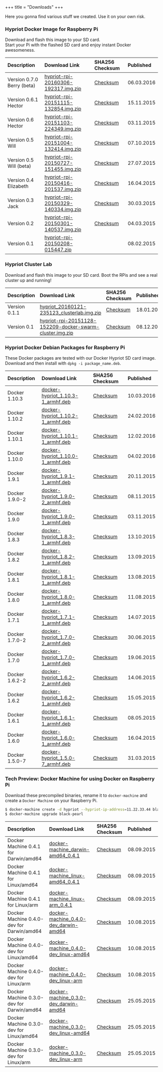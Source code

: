 +++
title = "Downloads"
+++

Here you gonna find various stuff we created. Use it on your own risk.


### Hypriot Docker Image for Raspberry Pi
Download and flash this image to your SD card.  
Start your Pi with the flashed SD card and enjoy instant Docker awesomeness.

| Description            | Download Link                                                                                        | SHA256 Checksum                                                                  | Published  |
| :--------------------- | :----------------------------------------------------------------------------------------------------| :--------------------------------------------------------------------------------| :----------|
| Version 0.7.0 Berry (beta) | [hypriot-rpi-20160306-192317.img.zip](https://downloads.hypriot.com/hypriot-rpi-20160306-192317.img.zip) | [Checksum](https://downloads.hypriot.com/hypriot-rpi-20160306-192317.img.zip.sha256) | 06.03.2016 |
| Version 0.6.1 Hector     | [hypriot-rpi-20151115-132854.img.zip](https://downloads.hypriot.com/hypriot-rpi-20151115-132854.img.zip) | [Checksum](https://downloads.hypriot.com/hypriot-rpi-20151115-132854.img.zip.sha256) | 15.11.2015 |
| Version 0.6 Hector     | [hypriot-rpi-20151103-224349.img.zip](https://downloads.hypriot.com/hypriot-rpi-20151103-224349.img.zip) | [Checksum](https://downloads.hypriot.com/hypriot-rpi-20151103-224349.img.zip.sha256) | 03.11.2015 |
| Version 0.5 Will       | [hypriot-rpi-20151004-132414.img.zip](https://downloads.hypriot.com/hypriot-rpi-20151004-132414.img.zip) | [Checksum](https://downloads.hypriot.com/hypriot-rpi-20151004-132414.img.zip.sha256) | 07.10.2015 |
| Version 0.5 Will (beta)| [hypriot-rpi-20150727-151455.img.zip](https://downloads.hypriot.com/hypriot-rpi-20150727-151455.img.zip) | [Checksum](https://downloads.hypriot.com/hypriot-rpi-20150727-151455.img.zip.sha256) | 27.07.2015 |
| Version 0.4 Elizabeth  | [hypriot-rpi-20150416-201537.img.zip](https://downloads.hypriot.com/hypriot-rpi-20150416-201537.img.zip) | [Checksum](https://downloads.hypriot.com/hypriot-rpi-20150416-201537.img.zip.sha256) | 16.04.2015 |
| Version 0.3 Jack       | [hypriot-rpi-20150329-140334.img.zip](https://downloads.hypriot.com/hypriot-rpi-20150329-140334.img.zip) | [Checksum](https://downloads.hypriot.com/hypriot-rpi-20150329-140334.img.zip.sha256) | 30.03.2015 |
| Version 0.2            | [hypriot-rpi-20150301-140537.img.zip](https://downloads.hypriot.com/hypriot-rpi-20150301-140537.img.zip) | [Checksum](https://downloads.hypriot.com/hypriot-rpi-20150301-140537.img.zip.sha256) | 04.03.2015 |
| Version 0.1            | [hypriot-rpi-20150208-015447.zip](https://downloads.hypriot.com/hypriot-rpi-20150208-015447.zip)         |                                                                                  | 08.02.2015 |


### Hypriot Cluster Lab
Download and flash this image to your SD card. Boot the RPis and see a real cluster up and running!  

| Description                                                                                                                            | Download Link                                                                                                                                     | SHA256 Checksum                                                                                         | Published  |
|:-------------------------------------------------------------------------------------------------------------------------------------- |:--------------------------------------------------------------------------------------------------------------------------------------------------|:--------------------------------------------------------------------------------------------------------|:------------|
| Version 0.1.1  | [hypriot_20160121-235123_clusterlab.img.zip](https://downloads.hypriot.com/hypriot_20160121-235123_clusterlab.img.zip) | [Checksum](https://downloads.hypriot.com/hypriot_20160121-235123_clusterlab.img.zip.sha256) | 18.01.2016 |
| Version 0.1 | [hypriot-rpi-20151128-152209-docker-swarm-cluster.img.zip](https://downloads.hypriot.com/hypriot-rpi-20151128-152209-docker-swarm-cluster.img.zip) | [Checksum](https://downloads.hypriot.com/hypriot-rpi-20151128-152209-docker-swarm-cluster.img.zip.sha25) | 08.12.2015 |


### Hypriot Docker Debian Packages for Raspberry Pi
These Docker packages are tested with our Docker Hypriot SD card image.  
Download and then install with `dpkg -i package_name.deb`.

| Description        | Download Link                                                                                                | SHA256 Checksum                                                                      | Published  |
| :----------------- | :------------------------------------------------------------------------------------------------------------| :------------------------------------------------------------------------------------| :----------|
| Docker 1.10.3 | [docker-hypriot_1.10.3-1_armhf.deb](https://downloads.hypriot.com/docker-hypriot_1.10.3-1_armhf.deb)       | [Checksum](https://downloads.hypriot.com/docker-hypriot_1.10.3-1_armhf.deb.sha256)    | 10.03.2016 |
| Docker 1.10.2 | [docker-hypriot_1.10.2-1_armhf.deb](https://downloads.hypriot.com/docker-hypriot_1.10.2-1_armhf.deb)       | [Checksum](https://downloads.hypriot.com/docker-hypriot_1.10.2-1_armhf.deb.sha256)    | 24.02.2016 |
| Docker 1.10.1 | [docker-hypriot_1.10.1-1_armhf.deb](https://downloads.hypriot.com/docker-hypriot_1.10.1-1_armhf.deb)       | [Checksum](https://downloads.hypriot.com/docker-hypriot_1.10.1-1_armhf.deb.sha256)    | 12.02.2016 |
| Docker 1.10.0 | [docker-hypriot_1.10.0-1_armhf.deb](https://downloads.hypriot.com/docker-hypriot_1.10.0-1_armhf.deb)       | [Checksum](https://downloads.hypriot.com/docker-hypriot_1.10.0-1_armhf.deb.sha256)    | 04.02.2016 |
| Docker 1.9.1 | [docker-hypriot_1.9.1-1_armhf.deb](https://downloads.hypriot.com/docker-hypriot_1.9.1-1_armhf.deb)       | [Checksum](https://downloads.hypriot.com/docker-hypriot_1.9.1-1_armhf.deb.sha256)    | 20.11.2015 |
| Docker 1.9.0-2 | [docker-hypriot_1.9.0-2_armhf.deb](https://downloads.hypriot.com/docker-hypriot_1.9.0-2_armhf.deb)               | [Checksum](https://downloads.hypriot.com/docker-hypriot_1.9.0-2_armhf.deb.sha256)        | 08.11.2015 |
| Docker 1.9.0 | [docker-hypriot_1.9.0-1_armhf.deb](https://downloads.hypriot.com/docker-hypriot_1.9.0-1_armhf.deb)               | [Checksum](https://downloads.hypriot.com/docker-hypriot_1.9.0-1_armhf.deb.sha256)        | 03.11.2015 |
| Docker 1.8.3 | [docker-hypriot_1.8.3-1_armhf.deb](https://downloads.hypriot.com/docker-hypriot_1.8.3-1_armhf.deb)       | [Checksum](https://downloads.hypriot.com/docker-hypriot_1.8.3-1_armhf.deb.sha256)    | 13.10.2015 |
| Docker 1.8.2 | [docker-hypriot_1.8.2-1_armhf.deb](https://downloads.hypriot.com/docker-hypriot_1.8.2-1_armhf.deb)       | [Checksum](https://downloads.hypriot.com/docker-hypriot_1.8.2-1_armhf.deb.sha256)    | 13.09.2015 |
| Docker 1.8.1 | [docker-hypriot_1.8.1-1_armhf.deb](https://downloads.hypriot.com/docker-hypriot_1.8.1-1_armhf.deb)       | [Checksum](https://downloads.hypriot.com/docker-hypriot_1.8.1-1_armhf.deb.sha256)    | 13.08.2015 |
| Docker 1.8.0 | [docker-hypriot_1.8.0-1_armhf.deb](https://downloads.hypriot.com/docker-hypriot_1.8.0-1_armhf.deb)       | [Checksum](https://downloads.hypriot.com/docker-hypriot_1.8.0-1_armhf.deb.sha256)    | 11.08.2015 |
| Docker 1.7.1   | [docker-hypriot_1.7.1-1_armhf.deb](https://downloads.hypriot.com/docker-hypriot_1.7.1-1_armhf.deb)               | [Checksum](https://downloads.hypriot.com/docker-hypriot_1.7.1-1_armhf.deb.sha256)        | 14.07.2015 |
| Docker 1.7.0-2 | [docker-hypriot_1.7.0-2_armhf.deb](https://downloads.hypriot.com/docker-hypriot_1.7.0-2_armhf.deb)       | [Checksum](https://downloads.hypriot.com/docker-hypriot_1.7.0-2_armhf.deb.sha256)    | 30.06.2015 |
| Docker 1.7.0 | [docker-hypriot_1.7.0-1_armhf.deb](https://downloads.hypriot.com/docker-hypriot_1.7.0-1_armhf.deb)       | [Checksum](https://downloads.hypriot.com/docker-hypriot_1.7.0-1_armhf.deb.sha256)    | 19.06.2015 |
| Docker 1.6.2-2 | [docker-hypriot_1.6.2-2_armhf.deb](https://downloads.hypriot.com/docker-hypriot_1.6.2-2_armhf.deb)       | [Checksum](https://downloads.hypriot.com/docker-hypriot_1.6.2-2_armhf.deb.sha256)    | 14.06.2015 |
| Docker 1.6.2   | [docker-hypriot_1.6.2-1_armhf.deb](https://downloads.hypriot.com/docker-hypriot_1.6.2-1_armhf.deb)       | [Checksum](https://downloads.hypriot.com/docker-hypriot_1.6.2-1_armhf.deb.sha256)    | 15.05.2015 |
| Docker 1.6.1   | [docker-hypriot_1.6.1-1_armhf.deb](https://downloads.hypriot.com/docker-hypriot_1.6.1-1_armhf.deb)       | [Checksum](https://downloads.hypriot.com/docker-hypriot_1.6.1-1_armhf.deb.sha256)    | 08.05.2015 |
| Docker 1.6.0   | [docker-hypriot_1.6.0-1_armhf.deb](https://downloads.hypriot.com/docker-hypriot_1.6.0-1_armhf.deb)       | [Checksum](https://downloads.hypriot.com/docker-hypriot_1.6.0-1_armhf.deb.sha256)    | 16.04.2015 |
| Docker 1.5.0-7     | [docker-hypriot_1.5.0-7_armhf.deb](httpss://downloads.hypriot.com/docker-hypriot_1.5.0-7_armhf.deb)               | [Checksum](httpss://downloads.hypriot.com/docker-hypriot_1.5.0-7_armhf.deb.sha256)        | 31.03.2015 |


### Tech Preview: Docker Machine for using Docker on Raspberry Pi
Download these precompiled binaries, rename it to `docker-machine` and create a `Docker Machine` on your Raspberry Pi.

```bash
$ docker-machine create -d hypriot --hypriot-ip-address=11.22.33.44 black-pearl
$ docker-machine upgrade black-pearl
```

| Description        | Download Link                                                                                        | SHA256 Checksum                                                                  | Published  |
| :----------------- | :----------------------------------------------------------------------------------------------------| :--------------------------------------------------------------------------------| :----------|
| Docker Machine 0.4.1 for Darwin/amd64   | [docker-machine_darwin-amd64_0.4.1](https://downloads.hypriot.com/docker-machine_darwin-amd64_0.4.1) | [Checksum](https://downloads.hypriot.com/docker-machine_darwin-amd64_0.4.1.sha256) | 08.09.2015 |
| Docker Machine 0.4.1 for Linux/amd64    | [docker-machine_linux-amd64_0.4.1](https://downloads.hypriot.com/docker-machine_linux-amd64_0.4.1) | [Checksum](https://downloads.hypriot.com/docker-machine_linux-amd64_0.4.1.sha256) | 08.09.2015 |
| Docker Machine 0.4.1 for Linux/arm      | [docker-machine_linux-arm_0.4.1](https://downloads.hypriot.com/docker-machine_linux-arm_0.4.1)  | [Checksum](https://downloads.hypriot.com/docker-machine_linux-arm_0.4.1.sha256) | 08.09.2015 |
| Docker Machine 0.4.0-dev for Darwin/amd64   | [docker-machine_0.4.0-dev_darwin-amd64](https://downloads.hypriot.com/docker-machine_0.4.0-dev_darwin-amd64) | [Checksum](https://downloads.hypriot.com/docker-machine_0.4.0-dev_darwin-amd64.sha256) | 10.08.2015 |
| Docker Machine 0.4.0-dev for Linux/amd64    | [docker-machine_0.4.0-dev_linux-amd64](https://downloads.hypriot.com/docker-machine_0.4.0-dev_linux-amd64) | [Checksum](https://downloads.hypriot.com/docker-machine_0.4.0-dev_linux-amd64.sha256) | 10.08.2015 |
| Docker Machine 0.4.0-dev for Linux/arm      | [docker-machine_0.4.0-dev_linux-arm](https://downloads.hypriot.com/docker-machine_0.4.0-dev_linux-arm)  | [Checksum](https://downloads.hypriot.com/docker-machine_0.4.0-dev_linux-arm.sha256) | 10.08.2015 |
| Docker Machine 0.3.0-dev for Darwin/amd64   | [docker-machine_0.3.0-dev_darwin-amd64](https://downloads.hypriot.com/docker-machine_0.3.0-dev_darwin-amd64) | [Checksum](https://downloads.hypriot.com/docker-machine_0.3.0-dev_darwin-amd64.sha256) | 25.05.2015 |
| Docker Machine 0.3.0-dev for Linux/amd64    | [docker-machine_0.3.0-dev_linux-amd64](https://downloads.hypriot.com/docker-machine_0.3.0-dev_linux-amd64) | [Checksum](https://downloads.hypriot.com/docker-machine_0.3.0-dev_linux-amd64.sha256) | 25.05.2015 |
| Docker Machine 0.3.0-dev for Linux/arm      | [docker-machine_0.3.0-dev_linux-arm](https://downloads.hypriot.com/docker-machine_0.3.0-dev_linux-arm)  | [Checksum](https://downloads.hypriot.com/docker-machine_0.3.0-dev_linux-arm.sha256) | 25.05.2015 |
